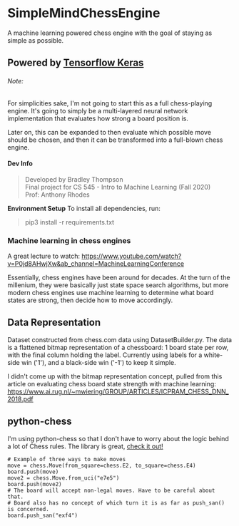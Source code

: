 # SimpleMindChessEngine
A machine learning powered chess engine with the goal of staying as simple as possible.

## Powered by [Tensorflow Keras](https://keras.io/)

###### Note:
For simplicities sake, I'm not going to start this as a full chess-playing engine. It's going 
to simply be a multi-layered neural network implementation that evaluates how strong a board 
position is.

Later on, this can be expanded to then evaluate which possible move should be chosen, and then
it can be transformed into a full-blown chess engine.

#### Dev Info
> Developed by Bradley Thompson  
> Final project for CS 545 - Intro to Machine Learning (Fall 2020)  
> Prof: Anthony Rhodes

**Environment Setup**
To install all dependencies, run:
> pip3 install -r requirements.txt

### Machine learning in chess engines
A great lecture to watch:
https://www.youtube.com/watch?v=P0jd8AHwjXw&ab_channel=MachineLearningConference

Essentially, chess engines have been around for decades. At the turn of the millenium, 
they were basically just state space search algorithms, but more modern chess engines 
use machine learning to determine what board states are strong, then decide how to move
accordingly.

## Data Representation
Dataset constructed from chess.com data using DatasetBuilder.py. The data is a flattened bitmap
representation of a chessboard: 1 board state per row, with the final column holding the label.
Currently using labels for a white-side win ('1'), and a black-side win ('-1') to keep it simple.

I didn't come up with the bitmap representation concept, pulled from this article on evaluating 
chess board state strength with machine learning:
https://www.ai.rug.nl/~mwiering/GROUP/ARTICLES/ICPRAM_CHESS_DNN_2018.pdf

## python-chess
I'm using python-chess so that I don't have to worry about the logic behind a lot of
Chess rules. The library is great, [check it out!](https://python-chess.readthedocs.io/en/latest/)

    # Example of three ways to make moves
    move = chess.Move(from_square=chess.E2, to_square=chess.E4)
    board.push(move)
    move2 = chess.Move.from_uci("e7e5")
    board.push(move2)
    # The board will accept non-legal moves. Have to be careful about that.
    # Board also has no concept of which turn it is as far as push_san() is concerned.
    board.push_san("exf4") 
